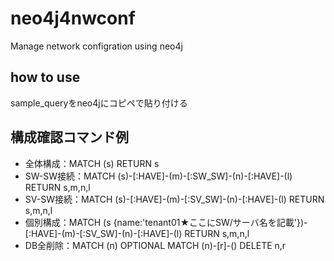 # neo4j4nwconf
Manage network configration using neo4j

## how to use
sample_queryをneo4jにコピペで貼り付ける

## 構成確認コマンド例
 * 全体構成：MATCH (s) RETURN s
 * SW-SW接続：MATCH (s)-[:HAVE]-(m)-[:SW_SW]-(n)-[:HAVE]-(l) RETURN s,m,n,l
 * SV-SW接続：MATCH (s)-[:HAVE]-(m)-[:SV_SW]-(n)-[:HAVE]-(l) RETURN s,m,n,l
 * 個別構成：MATCH (s {name:'tenant01★ここにSW/サーバ名を記載'})-[:HAVE]-(m)-[:SV_SW]-(n)-[:HAVE]-(l) RETURN s,m,n,l
 * DB全削除：MATCH (n) OPTIONAL MATCH (n)-[r]-() DELETE n,r
